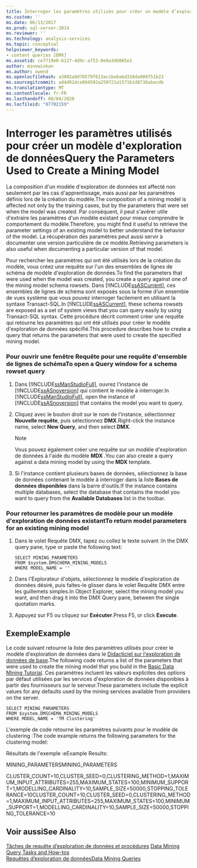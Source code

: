 ```yaml
---
title: Interroger les paramètres utilisés pour créer un modèle d’exploration de données | Microsoft Docs
ms.custom: ''
ms.date: 06/13/2017
ms.prod: sql-server-2014
ms.reviewer: ''
ms.technology: analysis-services
ms.topic: conceptual
helpviewer_keywords:
- content queries [DMX]
ms.assetid: ce7719e0-6127-4d9c-a753-0e0a3db065e1
author: minewiskan
ms.author: owend
ms.openlocfilehash: a3802a0d70579f613accbe6abd310da909751b23
ms.sourcegitcommit: ad4d92dce894592a259721a1571b1d8736abacdb
ms.translationtype: MT
ms.contentlocale: fr-FR
ms.lasthandoff: 08/04/2020
ms.locfileid: "87702159"
---
```

# <a name="query-the-parameters-used-to-create-a-mining-model"></a><span data-ttu-id="07ab1-102">Interroger les paramètres utilisés pour créer un modèle d'exploration de données</span><span class="sxs-lookup"><span data-stu-id="07ab1-102">Query the Parameters Used to Create a Mining Model</span></span>
  <span data-ttu-id="07ab1-103">La composition d'un modèle d'exploration de données est affecté non seulement par les cas d'apprentissage, mais aussi par les paramètres définis lors de la création du modèle.</span><span class="sxs-lookup"><span data-stu-id="07ab1-103">The composition of a mining model is affected not only by the training cases, but by the parameters that were set when the model was created.</span></span> <span data-ttu-id="07ab1-104">Par conséquent, il peut s'avérer utile d'extraire les paramètres d'un modèle existant pour mieux comprendre le comportement du modèle.</span><span class="sxs-lookup"><span data-stu-id="07ab1-104">Therefore, you might find it useful to retrieve the parameter settings of an existing model to better understand the behavior of the model.</span></span> <span data-ttu-id="07ab1-105">La récupération des paramètres peut aussi servir à documenter une version particulière de ce modèle.</span><span class="sxs-lookup"><span data-stu-id="07ab1-105">Retrieving parameters is also useful when documenting a particular version of that model.</span></span>  
  
 <span data-ttu-id="07ab1-106">Pour rechercher les paramètres qui ont été utilisés lors de la création du modèle, vous créez une requête sur l'un des ensembles de lignes de schéma de modèle d'exploration de données.</span><span class="sxs-lookup"><span data-stu-id="07ab1-106">To find the parameters that were used when the model was created, you create a query against one of the mining model schema rowsets.</span></span> <span data-ttu-id="07ab1-107">Dans [!INCLUDE[ssASCurrent](../../includes/ssascurrent-md.md)], ces ensembles de lignes de schéma sont exposés sous la forme d’un ensemble de vues système que vous pouvez interroger facilement en utilisant la syntaxe Transact-SQL.</span><span class="sxs-lookup"><span data-stu-id="07ab1-107">In [!INCLUDE[ssASCurrent](../../includes/ssascurrent-md.md)], these schema rowsets are exposed as a set of system views that you can query easily by using Transact-SQL syntax.</span></span> <span data-ttu-id="07ab1-108">Cette procédure décrit comment créer une requête qui retourne les paramètres qui ont été utilisés pour créer le modèle d'exploration de données spécifié.</span><span class="sxs-lookup"><span data-stu-id="07ab1-108">This procedure describes how to create a query that returns the parameters that were used to create the specified mining model.</span></span>  
  
### <a name="to-open-a-query-window-for-a-schema-rowset-query"></a><span data-ttu-id="07ab1-109">Pour ouvrir une fenêtre Requête pour une requête d'ensemble de lignes de schéma</span><span class="sxs-lookup"><span data-stu-id="07ab1-109">To open a Query window for a schema rowset query</span></span>  
  
1.  <span data-ttu-id="07ab1-110">Dans [!INCLUDE[ssManStudioFull](../../includes/ssmanstudiofull-md.md)], ouvrez l'instance de [!INCLUDE[ssASnoversion](../../includes/ssasnoversion-md.md)] qui contient le modèle à interroger.</span><span class="sxs-lookup"><span data-stu-id="07ab1-110">In [!INCLUDE[ssManStudioFull](../../includes/ssmanstudiofull-md.md)], open the instance of [!INCLUDE[ssASnoversion](../../includes/ssasnoversion-md.md)] that contains the model you want to query.</span></span>  
  
2.  <span data-ttu-id="07ab1-111">Cliquez avec le bouton droit sur le nom de l’instance, sélectionnez **Nouvelle requête**, puis sélectionnez **DMX**.</span><span class="sxs-lookup"><span data-stu-id="07ab1-111">Right-click the instance name, select **New Query**, and then select **DMX**.</span></span>  
  
    > [!NOTE]  
    >  <span data-ttu-id="07ab1-112"> Vous pouvez également créer une requête sur un modèle d'exploration de données à l'aide du modèle **MDX** .</span><span class="sxs-lookup"><span data-stu-id="07ab1-112">You can also create a query against a data mining model by using the **MDX** template.</span></span>  
  
3.  <span data-ttu-id="07ab1-113">Si l'instance contient plusieurs bases de données, sélectionnez la base de données contenant le modèle à interroger dans la liste **Bases de données disponibles** dans la barre d'outils.</span><span class="sxs-lookup"><span data-stu-id="07ab1-113">If the instance contains multiple databases, select the database that contains the model you want to query from the **Available Databases** list in the toolbar.</span></span>  
  
### <a name="to-return-model-parameters-for-an-existing-mining-model"></a><span data-ttu-id="07ab1-114">Pour retourner les paramètres de modèle pour un modèle d'exploration de données existant</span><span class="sxs-lookup"><span data-stu-id="07ab1-114">To return model parameters for an existing mining model</span></span>  
  
1.  <span data-ttu-id="07ab1-115">Dans le volet Requête DMX, tapez ou collez le texte suivant :</span><span class="sxs-lookup"><span data-stu-id="07ab1-115">In the DMX query pane, type or paste the following text:</span></span>  
  
    ```  
    SELECT MINING_PARAMETERS  
    FROM $system.DMSCHEMA_MINING_MODELS  
    WHERE MODEL_NAME = ''  
    ```  
  
2.  <span data-ttu-id="07ab1-116">Dans l'Explorateur d'objets, sélectionnez le modèle d'exploration de données désiré, puis faites-le glisser dans le volet Requête DMX entre les guillemets simples.</span><span class="sxs-lookup"><span data-stu-id="07ab1-116">In Object Explorer, select the mining model you want, and then drag it into the DMX Query pane, between the single quotation marks.</span></span>  
  
3.  <span data-ttu-id="07ab1-117">Appuyez sur F5 ou cliquez sur **Exécuter**.</span><span class="sxs-lookup"><span data-stu-id="07ab1-117">Press F5, or click **Execute**.</span></span>  
  
## <a name="example"></a><span data-ttu-id="07ab1-118">Exemple</span><span class="sxs-lookup"><span data-stu-id="07ab1-118">Example</span></span>  
 <span data-ttu-id="07ab1-119">Le code suivant retourne la liste des paramètres utilisés pour créer le modèle d'exploration de données dans le [Didacticiel sur l'exploration de données de base](../../tutorials/basic-data-mining-tutorial.md).</span><span class="sxs-lookup"><span data-stu-id="07ab1-119">The following code returns a list of the parameters that were used to create the mining model that you build in the [Basic Data Mining Tutorial](../../tutorials/basic-data-mining-tutorial.md).</span></span> <span data-ttu-id="07ab1-120">Ces paramètres incluent les valeurs explicites des options par défaut utilisées par les services d'exploration de données disponibles à partir des fournisseurs sur le serveur.</span><span class="sxs-lookup"><span data-stu-id="07ab1-120">These parameters include the explicit values for any defaults used by the mining services available from providers on the server.</span></span>  
  
```  
SELECT MINING_PARAMETERS   
FROM $system.DMSCHEMA_MINING_MODELS  
WHERE MODEL_NAME = 'TM Clustering'  
```  
  
 <span data-ttu-id="07ab1-121">L'exemple de code retourne les paramètres suivants pour le modèle de clustering :</span><span class="sxs-lookup"><span data-stu-id="07ab1-121">The code example returns the following parameters for the clustering model:</span></span>  
  
 <span data-ttu-id="07ab1-122">Résultats de l'exemple :</span><span class="sxs-lookup"><span data-stu-id="07ab1-122">eExample Results:</span></span>  
  
 <span data-ttu-id="07ab1-123">MINING_PARAMETERS</span><span class="sxs-lookup"><span data-stu-id="07ab1-123">MINING_PARAMETERS</span></span>  
  
 <span data-ttu-id="07ab1-124">CLUSTER_COUNT=10,CLUSTER_SEED=0,CLUSTERING_METHOD=1,MAXIMUM_INPUT_ATTRIBUTES=255,MAXIMUM_STATES=100,MINIMUM_SUPPORT=1,MODELLING_CARDINALITY=10,SAMPLE_SIZE=50000,STOPPING_TOLERANCE=10</span><span class="sxs-lookup"><span data-stu-id="07ab1-124">CLUSTER_COUNT=10,CLUSTER_SEED=0,CLUSTERING_METHOD=1,MAXIMUM_INPUT_ATTRIBUTES=255,MAXIMUM_STATES=100,MINIMUM_SUPPORT=1,MODELLING_CARDINALITY=10,SAMPLE_SIZE=50000,STOPPING_TOLERANCE=10</span></span>  
  
## <a name="see-also"></a><span data-ttu-id="07ab1-125">Voir aussi</span><span class="sxs-lookup"><span data-stu-id="07ab1-125">See Also</span></span>  
 <span data-ttu-id="07ab1-126">[Tâches de requête d’exploration de données et procédures](data-mining-query-tasks-and-how-tos.md) </span><span class="sxs-lookup"><span data-stu-id="07ab1-126">[Data Mining Query Tasks and How-tos](data-mining-query-tasks-and-how-tos.md) </span></span>  
 [<span data-ttu-id="07ab1-127">Requêtes d’exploration de données</span><span class="sxs-lookup"><span data-stu-id="07ab1-127">Data Mining Queries</span></span>](data-mining-queries.md)  
  
  
